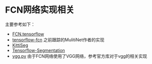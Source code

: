 # FCN网络实现相关

主要参考如下：
- [FCN.tensorflow](https://github.com/shekkizh/FCN.tensorflow)
- [tensorflow-fcn](https://github.com/MarvinTeichmann/tensorflow-fcn) 之前跟踪的MulitiNet作者的实现
- [KittiSeg](https://github.com/MarvinTeichmann/KittiSeg)
- [Tensorflow-Segmentation](https://github.com/arahusky/Tensorflow-Segmentation)
- [vgg.py](https://github.com/tensorflow/tensorflow/blob/master/tensorflow/contrib/slim/python/slim/nets/vgg.py) 由于FCN网络使用了VGG网络，参考官方库对于vgg的相关实现